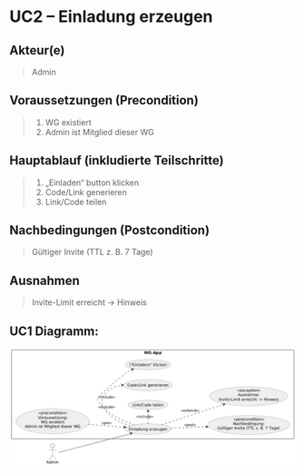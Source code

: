 # UC2 – Einladung erzeugen
## Akteur(e)
> Admin

## Voraussetzungen (Precondition)
> 1. WG existiert 
> 2. Admin ist Mitglied dieser WG

## Hauptablauf (inkludierte Teilschritte)
> 1. „Einladen“ button klicken
> 2. Code/Link generieren
> 3. Link/Code teilen

## Nachbedingungen (Postcondition)
> Gültiger Invite (TTL z. B. 7 Tage)

## Ausnahmen
> Invite-Limit erreicht → Hinweis

## UC1 Diagramm:
![UCD2.png](https://github.com/wwindrunnerr/flatmate/blob/main/docs/UMLs/Anwendungsfalldiagramme/UCD2.png)

